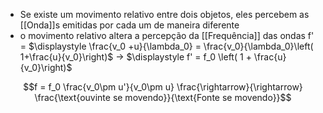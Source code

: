 - Se existe um movimento relativo entre dois objetos, eles percebem as [[Onda]]s emitidas por cada um de maneira diferente
- o movimento relativo altera a percepção da [[Frequência]] das ondas
f' = $\displaystyle \frac{v_0 +u}{\lambda_0} = \frac{v_0}{\lambda_0}\left( 1+\frac{u}{v_0}\right)$ -> $\displaystyle f' = f_0 \left( 1 + \frac{u}{v_0}\right)$
	
$$f = f_0 \frac{v_0\pm u'}{v_0\pm u} \frac{\rightarrow}{\rightarrow} \frac{\text{ouvinte se movendo}}{\text{Fonte se movendo}}$$